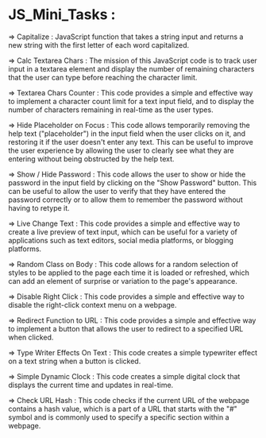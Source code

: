 # JS_Mini_Tasks :

=> Capitalize : JavaScript function that takes a string input and returns a new string with the first letter of each word capitalized.

=> Calc Textarea Chars : The mission of this JavaScript code is to track user input in a textarea element and display the number of remaining characters that the user can type before reaching the character limit.

=> Textarea Chars Counter : This code provides a simple and effective way to implement a character count limit for a text input field, and to display the number of characters remaining in real-time as the user types.

=> Hide Placeholder on Focus : This code allows temporarily removing the help text ("placeholder") in the input field when the user clicks on it, and restoring it if the user doesn't enter any text. This can be useful to improve the user experience by allowing the user to clearly see what they are entering without being obstructed by the help text.

=> Show / Hide Password : This code allows the user to show or hide the password in the input field by clicking on the "Show Password" button. This can be useful to allow the user to verify that they have entered the password correctly or to allow them to remember the password without having to retype it.

=> Live Change Text : This code provides a simple and effective way to create a live preview of text input, which can be useful for a variety of applications such as text editors, social media platforms, or blogging platforms.

=> Random Class on Body : This code allows for a random selection of styles to be applied to the page each time it is loaded or refreshed, which can add an element of surprise or variation to the page's appearance.

=> Disable Right Click : This code provides a simple and effective way to disable the right-click context menu on a webpage.

=> Redirect Function to URL : This code provides a simple and effective way to implement a button that allows the user to redirect to a specified URL when clicked.

=> Type Writer Effects On Text : This code creates a simple typewriter effect on a text string when a button is clicked.

=> Simple Dynamic Clock : This code creates a simple digital clock that displays the current time and updates in real-time.

=> Check URL Hash : This code checks if the current URL of the webpage contains a hash value, which is a part of a URL that starts with the "#" symbol and is commonly used to specify a specific section within a webpage.
